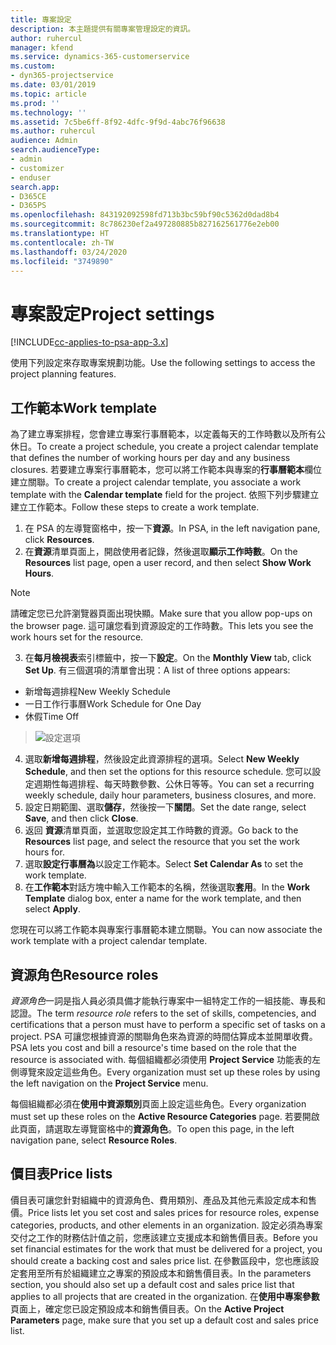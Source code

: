 ```yaml
---
title: 專案設定
description: 本主題提供有關專案管理設定的資訊。
author: ruhercul
manager: kfend
ms.service: dynamics-365-customerservice
ms.custom:
- dyn365-projectservice
ms.date: 03/01/2019
ms.topic: article
ms.prod: ''
ms.technology: ''
ms.assetid: 7c5be6ff-8f92-4dfc-9f9d-4abc76f96638
ms.author: ruhercul
audience: Admin
search.audienceType:
- admin
- customizer
- enduser
search.app:
- D365CE
- D365PS
ms.openlocfilehash: 843192092598fd713b3bc59bf90c5362d0dad8b4
ms.sourcegitcommit: 8c786230ef2a497280885b827162561776e2eb00
ms.translationtype: HT
ms.contentlocale: zh-TW
ms.lasthandoff: 03/24/2020
ms.locfileid: "3749890"
---
```

# <a name="project-settings"></a><span data-ttu-id="b5e1e-103">專案設定</span><span class="sxs-lookup"><span data-stu-id="b5e1e-103">Project settings</span></span>

[!INCLUDE[cc-applies-to-psa-app-3.x](../includes/cc-applies-to-psa-app-3x.md)]

<span data-ttu-id="b5e1e-104">使用下列設定來存取專案規劃功能。</span><span class="sxs-lookup"><span data-stu-id="b5e1e-104">Use the following settings to access the project planning features.</span></span>

## <a name="work-template"></a><span data-ttu-id="b5e1e-105">工作範本</span><span class="sxs-lookup"><span data-stu-id="b5e1e-105">Work template</span></span>

<span data-ttu-id="b5e1e-106">為了建立專案排程，您會建立專案行事曆範本，以定義每天的工作時數以及所有公休日。</span><span class="sxs-lookup"><span data-stu-id="b5e1e-106">To create a project schedule, you create a project calendar template that defines the number of working hours per day and any business closures.</span></span> <span data-ttu-id="b5e1e-107">若要建立專案行事曆範本，您可以將工作範本與專案的**行事曆範本**欄位建立關聯。</span><span class="sxs-lookup"><span data-stu-id="b5e1e-107">To create a project calendar template, you associate a work template with the **Calendar template** field for the project.</span></span> <span data-ttu-id="b5e1e-108">依照下列步驟建立建立工作範本。</span><span class="sxs-lookup"><span data-stu-id="b5e1e-108">Follow these steps to create a work template.</span></span>

1. <span data-ttu-id="b5e1e-109">在 PSA 的左導覽窗格中，按一下**資源**。</span><span class="sxs-lookup"><span data-stu-id="b5e1e-109">In PSA, in the left navigation pane, click **Resources**.</span></span> 
2. <span data-ttu-id="b5e1e-110">在**資源**清單頁面上，開啟使用者記錄，然後選取**顯示工作時數**。</span><span class="sxs-lookup"><span data-stu-id="b5e1e-110">On the **Resources** list page, open a user record, and then select **Show Work Hours**.</span></span>

  > [!NOTE]
  > <span data-ttu-id="b5e1e-111">請確定您已允許瀏覽器頁面出現快顯。</span><span class="sxs-lookup"><span data-stu-id="b5e1e-111">Make sure that you allow pop-ups on the browser page.</span></span> <span data-ttu-id="b5e1e-112">這可讓您看到資源設定的工作時數。</span><span class="sxs-lookup"><span data-stu-id="b5e1e-112">This lets you see the work hours set for the resource.</span></span>
  
3. <span data-ttu-id="b5e1e-113">在**每月檢視表**索引標籤中，按一下**設定**。</span><span class="sxs-lookup"><span data-stu-id="b5e1e-113">On the **Monthly View** tab, click **Set Up**.</span></span> <span data-ttu-id="b5e1e-114">有三個選項的清單會出現：</span><span class="sxs-lookup"><span data-stu-id="b5e1e-114">A list of three options appears:</span></span> 

  - <span data-ttu-id="b5e1e-115">新增每週排程</span><span class="sxs-lookup"><span data-stu-id="b5e1e-115">New Weekly Schedule</span></span>
  - <span data-ttu-id="b5e1e-116">一日工作行事曆</span><span class="sxs-lookup"><span data-stu-id="b5e1e-116">Work Schedule for One Day</span></span>
  - <span data-ttu-id="b5e1e-117">休假</span><span class="sxs-lookup"><span data-stu-id="b5e1e-117">Time Off</span></span>

> ![設定選項](media/project-13.png)

4. <span data-ttu-id="b5e1e-119">選取**新增每週排程**，然後設定此資源排程的選項。</span><span class="sxs-lookup"><span data-stu-id="b5e1e-119">Select **New Weekly Schedule**, and then set the options for this resource schedule.</span></span> <span data-ttu-id="b5e1e-120">您可以設定週期性每週排程、每天時數參數、公休日等等。</span><span class="sxs-lookup"><span data-stu-id="b5e1e-120">You can set a recurring weekly schedule, daily hour parameters, business closures, and more.</span></span>
5. <span data-ttu-id="b5e1e-121">設定日期範圍、選取**儲存**，然後按一下**關閉**。</span><span class="sxs-lookup"><span data-stu-id="b5e1e-121">Set the date range, select **Save**, and then click **Close**.</span></span> 
6. <span data-ttu-id="b5e1e-122">返回 **資源**清單頁面，並選取您設定其工作時數的資源。</span><span class="sxs-lookup"><span data-stu-id="b5e1e-122">Go back to the **Resources** list page, and select the resource that you set the work hours for.</span></span> 
7. <span data-ttu-id="b5e1e-123">選取**設定行事曆為**以設定工作範本。</span><span class="sxs-lookup"><span data-stu-id="b5e1e-123">Select **Set Calendar As** to set the work template.</span></span> 
8. <span data-ttu-id="b5e1e-124">在**工作範本**對話方塊中輸入工作範本的名稱，然後選取**套用**。</span><span class="sxs-lookup"><span data-stu-id="b5e1e-124">In the **Work Template** dialog box, enter a name for the work template, and then select **Apply**.</span></span> 

<span data-ttu-id="b5e1e-125">您現在可以將工作範本與專案行事曆範本建立關聯。</span><span class="sxs-lookup"><span data-stu-id="b5e1e-125">You can now associate the work template with a project calendar template.</span></span>

## <a name="resource-roles"></a><span data-ttu-id="b5e1e-126">資源角色</span><span class="sxs-lookup"><span data-stu-id="b5e1e-126">Resource roles</span></span>

<span data-ttu-id="b5e1e-127">*資源角色*一詞是指人員必須具備才能執行專案中一組特定工作的一組技能、專長和認證。</span><span class="sxs-lookup"><span data-stu-id="b5e1e-127">The term *resource role* refers to the set of skills, competencies, and certifications that a person must have to perform a specific set of tasks on a project.</span></span> <span data-ttu-id="b5e1e-128">PSA 可讓您根據資源的關聯角色來為資源的時間估算成本並開單收費。</span><span class="sxs-lookup"><span data-stu-id="b5e1e-128">PSA lets you cost and bill a resource's time based on the role that the resource is associated with.</span></span> <span data-ttu-id="b5e1e-129">每個組織都必須使用 **Project Service** 功能表的左側導覽來設定這些角色。</span><span class="sxs-lookup"><span data-stu-id="b5e1e-129">Every organization must set up these roles by using the left navigation on the **Project Service** menu.</span></span>

<span data-ttu-id="b5e1e-130">每個組織都必須在**使用中資源類別**頁面上設定這些角色。</span><span class="sxs-lookup"><span data-stu-id="b5e1e-130">Every organization must set up these roles on the **Active Resource Categories** page.</span></span> <span data-ttu-id="b5e1e-131">若要開啟此頁面，請選取左導覽窗格中的**資源角色**。</span><span class="sxs-lookup"><span data-stu-id="b5e1e-131">To open this page, in the left navigation pane, select **Resource Roles**.</span></span>

## <a name="price-lists"></a><span data-ttu-id="b5e1e-132">價目表</span><span class="sxs-lookup"><span data-stu-id="b5e1e-132">Price lists</span></span>

<span data-ttu-id="b5e1e-133">價目表可讓您針對組織中的資源角色、費用類別、產品及其他元素設定成本和售價。</span><span class="sxs-lookup"><span data-stu-id="b5e1e-133">Price lists let you set cost and sales prices for resource roles, expense categories, products, and other elements in an organization.</span></span> <span data-ttu-id="b5e1e-134">設定必須為專案交付之工作的財務估計值之前，您應該建立支援成本和銷售價目表。</span><span class="sxs-lookup"><span data-stu-id="b5e1e-134">Before you set financial estimates for the work that must be delivered for a project, you should create a backing cost and sales price list.</span></span> <span data-ttu-id="b5e1e-135">在參數區段中，您也應該設定套用至所有於組織建立之專案的預設成本和銷售價目表。</span><span class="sxs-lookup"><span data-stu-id="b5e1e-135">In the parameters section, you should also set up a default cost and sales price list that applies to all projects that are created in the organization.</span></span> <span data-ttu-id="b5e1e-136">在**使用中專案參數**頁面上，確定您已設定預設成本和銷售價目表。</span><span class="sxs-lookup"><span data-stu-id="b5e1e-136">On the **Active Project Parameters** page, make sure that you set up a default cost and sales price list.</span></span>
